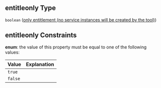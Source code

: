 ## entitleonly Type

`boolean` ([only entitlement (no service instances will be created by the tool)](btpsa-usecase-properties-services-items-properties-only-entitlement-no-service-instances-will-be-created-by-the-tool.md))

## entitleonly Constraints

**enum**: the value of this property must be equal to one of the following values:

| Value   | Explanation |
| :------ | :---------- |
| `true`  |             |
| `false` |             |
